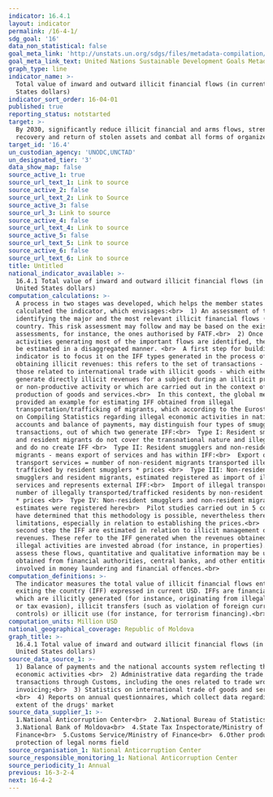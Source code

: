 ```yaml
---
indicator: 16.4.1
layout: indicator
permalink: /16-4-1/
sdg_goal: '16'
data_non_statistical: false
goal_meta_link: 'http://unstats.un.org/sdgs/files/metadata-compilation/Metadata-Goal-16.pdf'
goal_meta_link_text: United Nations Sustainable Development Goals Metadata (pdf 1361kB)
graph_type: line
indicator_name: >-
  Total value of inward and outward illicit financial flows (in current United
  States dollars)
indicator_sort_order: 16-04-01
published: true
reporting_status: notstarted
target: >-
  By 2030, significantly reduce illicit financial and arms flows, strengthen the
  recovery and return of stolen assets and combat all forms of organized crime
target_id: '16.4'
un_custodian_agency: 'UNODC,UNCTAD'
un_designated_tier: '3'
data_show_map: false
source_active_1: true
source_url_text_1: Link to source
source_active_2: false
source_url_text_2: Link to Source
source_active_3: false
source_url_3: Link to source
source_active_4: false
source_url_text_4: Link to source
source_active_5: false
source_url_text_5: Link to source
source_active_6: false
source_url_text_6: Link to source
title: Untitled
national_indicator_available: >-
  16.4.1 Total value of inward and outward illicit financial flows (in current
  United States dollars)
computation_calculations: >-
  A process in two stages was developed, which helps the member states to
  calculated the indicator, which envisages:<br>  1) An assessment of the rick
  identifying the major and the most relevant illicit financial flows (IFF) in a
  country. This risk assessment may follow and may be based on the existing risk
  assessments, for instance, the ones authorised by FATF.<br>  2) Once the
  activities generating most of the important flows are identified, they should
  be estimated in a disaggregated manner. <br>  A first step for building the
  indicator is to focus it on the IFF types generated in the process of
  obtaining illicit revenues: this refers to the set of transactions - such as
  those related to international trade with illicit goods - which either
  generate directly illicit revenues for a subject during an illicit productive
  or non-productive activity or which are carried out in the context of illicit
  production of goods and services.<br>  In this context, the global methodology
  provided an example for estimating IFF obtained from illegal
  transportation/trafficking of migrants, which according to the Eurostat Manual
  on Compiling Statistics regarding illegal economic activities in national
  accounts and balance of payments, may distinguish four types of smuggling
  transactions, out of which two generate IFF:<br>  Type I: Resident smugglers
  and resident migrants do not cover the transnational nature and illegal entry
  and do no create IFF <br>  Type II: Resident smugglers and non-resident
  migrants - means export of services and has within IFF:<br>  Export of
  transport services = number of non-resident migrants transported illegally /
  trafficked by resident smugglers * prices <br>  Type III: Non-resident
  smugglers and resident migrants, estimated registered as import of illegal
  services and represents external IFF:<br>  Import of illegal transport =
  number of illegally transported/trafficked residents by non-resident smugglers
  * prices <br>  Type IV: Non-resident smugglers and non-resident migrants - no
  estimates were registered here<br>  Pilot studies carried out in 5 countries
  have determined that this methodology is possible, nevertheless there are data
  limitations, especially in relation to establishing the prices.<br>  At the
  second step the IFF are estimated in relation to illicit management of
  revenues. These refer to the IFF generated when the revenues obtained from
  illegal activities are invested abroad (for instance, in properties). To
  assess these flows, quantitative and qualitative information may be used, as
  obtained from financial authorities, central banks, and other entities
  involved in money laundering and financial offences.<br>
computation_definitions: >-
  The indicator measures the total value of illicit financial flows entering and
  exiting the country (IFF) expressed in current USD. IFFs are financial flows
  which are illicitly generated (for instance, originating from illegal proceed
  or tax evasion), illicit transfers (such as violation of foreign currency
  controls) or illicit use (for instance, for terrorism financing).<br>
computation_units: Million USD
national_geographical_coverage: Republic of Moldova
graph_title: >-
  16.4.1 Total value of inward and outward illicit financial flows (in current
  United States dollars) 
source_data_source_1: >-
  1) Balance of payments and the national accounts system reflecting the illegal
  economic activities <br>  2) Administrative data regarding the trade
  transactions through Customs, including the ones related to trade wrong
  invoicing;<br>  3) Statistics on international trade of goods and services
  <br>  4) Reports on annual questionnaires, which collect data regarding the
  extent of the drugs' market 
source_data_supplier_1: >-
  1.National Anticorruption Center<br>  2.National Bureau of Statistics<br> 
  3.National Bank of Moldova<br>  4.State Tax Inspectorate/Ministry of
  Finance<br>  5.Customs Service/Ministry of Finance<br>  6.Other producers from
  protection of legal norms field
source_organisation_1: National Anticorruption Center
source_responsible_monitoring_1: National Anticorruption Center
source_periodicity_1: Annual
previous: 16-3-2-4
next: 16-4-2
---
```


